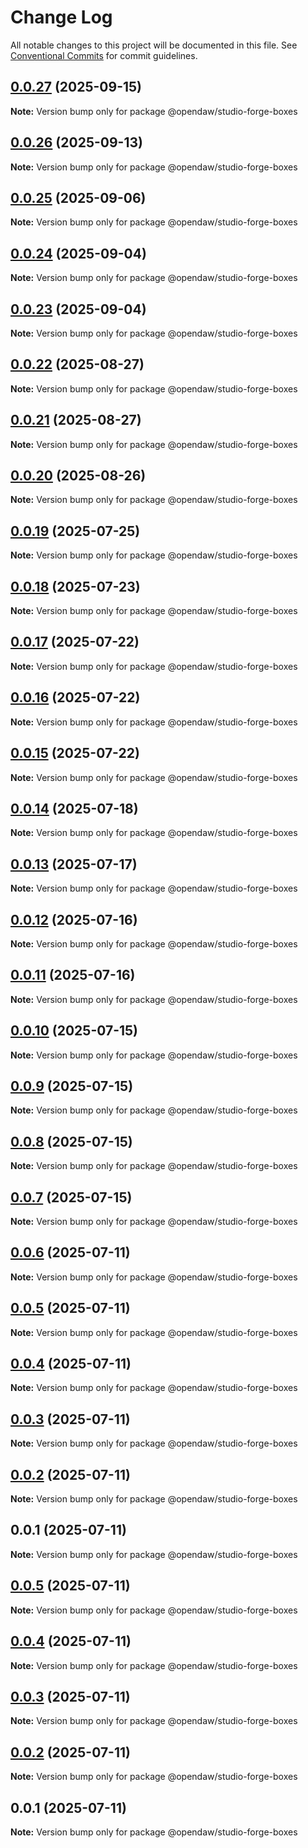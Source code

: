 # Change Log

All notable changes to this project will be documented in this file.
See [Conventional Commits](https://conventionalcommits.org) for commit guidelines.

## [0.0.27](https://github.com/andremichelle/openDAW/compare/@opendaw/studio-forge-boxes@0.0.26...@opendaw/studio-forge-boxes@0.0.27) (2025-09-15)

**Note:** Version bump only for package @opendaw/studio-forge-boxes

## [0.0.26](https://github.com/andremichelle/openDAW/compare/@opendaw/studio-forge-boxes@0.0.25...@opendaw/studio-forge-boxes@0.0.26) (2025-09-13)

**Note:** Version bump only for package @opendaw/studio-forge-boxes

## [0.0.25](https://github.com/andremichelle/openDAW/compare/@opendaw/studio-forge-boxes@0.0.24...@opendaw/studio-forge-boxes@0.0.25) (2025-09-06)

**Note:** Version bump only for package @opendaw/studio-forge-boxes

## [0.0.24](https://github.com/andremichelle/openDAW/compare/@opendaw/studio-forge-boxes@0.0.23...@opendaw/studio-forge-boxes@0.0.24) (2025-09-04)

**Note:** Version bump only for package @opendaw/studio-forge-boxes

## [0.0.23](https://github.com/andremichelle/openDAW/compare/@opendaw/studio-forge-boxes@0.0.22...@opendaw/studio-forge-boxes@0.0.23) (2025-09-04)

**Note:** Version bump only for package @opendaw/studio-forge-boxes

## [0.0.22](https://github.com/andremichelle/openDAW/compare/@opendaw/studio-forge-boxes@0.0.21...@opendaw/studio-forge-boxes@0.0.22) (2025-08-27)

**Note:** Version bump only for package @opendaw/studio-forge-boxes

## [0.0.21](https://github.com/andremichelle/openDAW/compare/@opendaw/studio-forge-boxes@0.0.20...@opendaw/studio-forge-boxes@0.0.21) (2025-08-27)

**Note:** Version bump only for package @opendaw/studio-forge-boxes

## [0.0.20](https://github.com/andremichelle/openDAW/compare/@opendaw/studio-forge-boxes@0.0.19...@opendaw/studio-forge-boxes@0.0.20) (2025-08-26)

**Note:** Version bump only for package @opendaw/studio-forge-boxes

## [0.0.19](https://github.com/andremichelle/openDAW/compare/@opendaw/studio-forge-boxes@0.0.18...@opendaw/studio-forge-boxes@0.0.19) (2025-07-25)

**Note:** Version bump only for package @opendaw/studio-forge-boxes

## [0.0.18](https://github.com/andremichelle/openDAW/compare/@opendaw/studio-forge-boxes@0.0.17...@opendaw/studio-forge-boxes@0.0.18) (2025-07-23)

**Note:** Version bump only for package @opendaw/studio-forge-boxes

## [0.0.17](https://github.com/andremichelle/openDAW/compare/@opendaw/studio-forge-boxes@0.0.16...@opendaw/studio-forge-boxes@0.0.17) (2025-07-22)

**Note:** Version bump only for package @opendaw/studio-forge-boxes

## [0.0.16](https://github.com/andremichelle/openDAW/compare/@opendaw/studio-forge-boxes@0.0.15...@opendaw/studio-forge-boxes@0.0.16) (2025-07-22)

**Note:** Version bump only for package @opendaw/studio-forge-boxes

## [0.0.15](https://github.com/andremichelle/openDAW/compare/@opendaw/studio-forge-boxes@0.0.14...@opendaw/studio-forge-boxes@0.0.15) (2025-07-22)

**Note:** Version bump only for package @opendaw/studio-forge-boxes

## [0.0.14](https://github.com/andremichelle/openDAW/compare/@opendaw/studio-forge-boxes@0.0.13...@opendaw/studio-forge-boxes@0.0.14) (2025-07-18)

**Note:** Version bump only for package @opendaw/studio-forge-boxes

## [0.0.13](https://github.com/andremichelle/openDAW/compare/@opendaw/studio-forge-boxes@0.0.12...@opendaw/studio-forge-boxes@0.0.13) (2025-07-17)

**Note:** Version bump only for package @opendaw/studio-forge-boxes

## [0.0.12](https://github.com/andremichelle/openDAW/compare/@opendaw/studio-forge-boxes@0.0.11...@opendaw/studio-forge-boxes@0.0.12) (2025-07-16)

**Note:** Version bump only for package @opendaw/studio-forge-boxes

## [0.0.11](https://github.com/andremichelle/openDAW/compare/@opendaw/studio-forge-boxes@0.0.10...@opendaw/studio-forge-boxes@0.0.11) (2025-07-16)

**Note:** Version bump only for package @opendaw/studio-forge-boxes

## [0.0.10](https://github.com/andremichelle/openDAW/compare/@opendaw/studio-forge-boxes@0.0.9...@opendaw/studio-forge-boxes@0.0.10) (2025-07-15)

**Note:** Version bump only for package @opendaw/studio-forge-boxes

## [0.0.9](https://github.com/andremichelle/openDAW/compare/@opendaw/studio-forge-boxes@0.0.8...@opendaw/studio-forge-boxes@0.0.9) (2025-07-15)

**Note:** Version bump only for package @opendaw/studio-forge-boxes

## [0.0.8](https://github.com/andremichelle/openDAW/compare/@opendaw/studio-forge-boxes@0.0.7...@opendaw/studio-forge-boxes@0.0.8) (2025-07-15)

**Note:** Version bump only for package @opendaw/studio-forge-boxes

## [0.0.7](https://github.com/andremichelle/openDAW/compare/@opendaw/studio-forge-boxes@0.0.6...@opendaw/studio-forge-boxes@0.0.7) (2025-07-15)

**Note:** Version bump only for package @opendaw/studio-forge-boxes

## [0.0.6](https://github.com/andremichelle/openDAW/compare/@opendaw/studio-forge-boxes@0.0.5...@opendaw/studio-forge-boxes@0.0.6) (2025-07-11)

**Note:** Version bump only for package @opendaw/studio-forge-boxes

## [0.0.5](https://github.com/andremichelle/openDAW/compare/@opendaw/studio-forge-boxes@0.0.4...@opendaw/studio-forge-boxes@0.0.5) (2025-07-11)

**Note:** Version bump only for package @opendaw/studio-forge-boxes

## [0.0.4](https://github.com/andremichelle/openDAW/compare/@opendaw/studio-forge-boxes@0.0.3...@opendaw/studio-forge-boxes@0.0.4) (2025-07-11)

**Note:** Version bump only for package @opendaw/studio-forge-boxes

## [0.0.3](https://github.com/andremichelle/openDAW/compare/@opendaw/studio-forge-boxes@0.0.2...@opendaw/studio-forge-boxes@0.0.3) (2025-07-11)

**Note:** Version bump only for package @opendaw/studio-forge-boxes

## [0.0.2](https://github.com/andremichelle/openDAW/compare/@opendaw/studio-forge-boxes@0.0.1...@opendaw/studio-forge-boxes@0.0.2) (2025-07-11)

**Note:** Version bump only for package @opendaw/studio-forge-boxes

## 0.0.1 (2025-07-11)

**Note:** Version bump only for package @opendaw/studio-forge-boxes

## [0.0.5](https://github.com/andremichelle/opendaw-turbo/compare/@opendaw/studio-forge-boxes@0.0.4...@opendaw/studio-forge-boxes@0.0.5) (2025-07-11)

**Note:** Version bump only for package @opendaw/studio-forge-boxes

## [0.0.4](https://github.com/andremichelle/opendaw-turbo/compare/@opendaw/studio-forge-boxes@0.0.3...@opendaw/studio-forge-boxes@0.0.4) (2025-07-11)

**Note:** Version bump only for package @opendaw/studio-forge-boxes

## [0.0.3](https://github.com/andremichelle/opendaw-turbo/compare/@opendaw/studio-forge-boxes@0.0.2...@opendaw/studio-forge-boxes@0.0.3) (2025-07-11)

**Note:** Version bump only for package @opendaw/studio-forge-boxes

## [0.0.2](https://github.com/andremichelle/opendaw-turbo/compare/@opendaw/studio-forge-boxes@0.0.1...@opendaw/studio-forge-boxes@0.0.2) (2025-07-11)

**Note:** Version bump only for package @opendaw/studio-forge-boxes

## 0.0.1 (2025-07-11)

**Note:** Version bump only for package @opendaw/studio-forge-boxes
